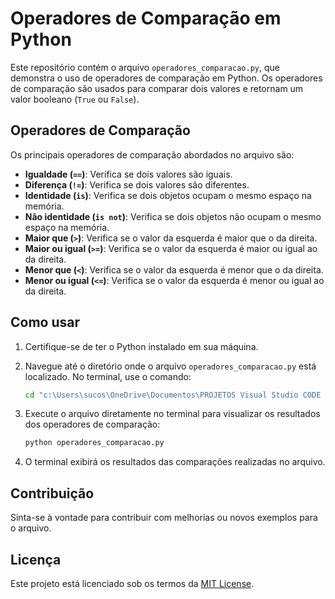 # Operadores de Comparação em Python

Este repositório contém o arquivo `operadores_comparacao.py`, que demonstra o uso de operadores de comparação em Python. Os operadores de comparação são usados para comparar dois valores e retornam um valor booleano (`True` ou `False`).

## Operadores de Comparação

Os principais operadores de comparação abordados no arquivo são:

- **Igualdade (`==`)**: Verifica se dois valores são iguais.
- **Diferença (`!=`)**: Verifica se dois valores são diferentes.
- **Identidade (`is`)**: Verifica se dois objetos ocupam o mesmo espaço na memória.
- **Não identidade (`is not`)**: Verifica se dois objetos não ocupam o mesmo espaço na memória.
- **Maior que (`>`)**: Verifica se o valor da esquerda é maior que o da direita.
- **Maior ou igual (`>=`)**: Verifica se o valor da esquerda é maior ou igual ao da direita.
- **Menor que (`<`)**: Verifica se o valor da esquerda é menor que o da direita.
- **Menor ou igual (`<=`)**: Verifica se o valor da esquerda é menor ou igual ao da direita.

## Como usar

1. Certifique-se de ter o Python instalado em sua máquina.
2. Navegue até o diretório onde o arquivo `operadores_comparacao.py` está localizado. No terminal, use o comando:

   ```bash
   cd "c:\Users\sucos\OneDrive\Documentos\PROJETOS Visual Studio CODE 2025\AULA 5 VS\Python\Python_07\operadores de comparação"
   ```

3. Execute o arquivo diretamente no terminal para visualizar os resultados dos operadores de comparação:

   ```bash
   python operadores_comparacao.py
   ```

4. O terminal exibirá os resultados das comparações realizadas no arquivo.

## Contribuição

Sinta-se à vontade para contribuir com melhorias ou novos exemplos para o arquivo.

## Licença

Este projeto está licenciado sob os termos da [MIT License](LICENSE).
